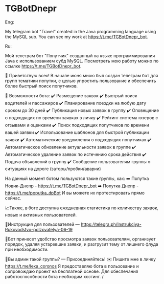 # TGBotDnepr

Eng:

My telegram bot "Travel" created in the Java programming language using the MySQL sub. You can see my work at https://t.me/TGBotDnepr_bot.

Ru:

Мой телеграм бот "Попутчик" созданный на языке программирования Java с использованием субд MySQL. Посмотреть мою работу можно по ссылке https://t.me/TGBotDnepr_bot.

👋 Приветствую всех!
В начале июня мною был создан телеграм бот для групп тематики попутки, с целью упростить пользование и обеспечить более быстрый поиск попутчиков.

📄 Возможности бота: 
✔️ Размещение заявок 
✔️ Быстрый поиск водителей и пассажиров 
✔️ Планирование поездки на любую дату сроком до 30 дней 
✔️ Публикация новых заявок в группу 
✔️ Оповещение о подходящих по времени заявках в личку 
✔️ Рейтинг система юзеров с отзывами и оценками 
✔️ Поиск подходящих попутчиков по времени вашей заявки 
✔️ Использование шаблонов для быстрой публикации заявки 
✔️ Автоматические уведомления о подходящих попутчиках 
✔️ Автоматическое обновление актуальности заявок в группе 
✔️ Автоматическое удаление заявок по истечению срока действия 
✔️ Подача объявлений в группу 
✔️ Сообщение пользователям группы о ситуациях на дороге (заторы/пробки/аварии)

На данный момент ботом пользуются такие группы, как:
➡️ Попутка Новик-Днепр - https://t.me/TGBotDnepr_bot
➡️ Попутка Днепр - https://t.me/poputka_dpBot
И вы можете их протестировать прямо сейчас.

📈Также, в боте доступна ежедневная статистика по количеству заявок, новых и активных пользователей.

📝Инструкция для пользователей — https://telegra.ph/Instrukciya-Rukovodstvo-polzovatelya-06-19

🔻Бот принесет удобство просмотра заявок пользователям, организует порядок, удаляя устаревшие заявки, и разгрузит тему от лишнего флуда при необходимости.

🔺Вы админ такой группы? — Присоединяйтесь!
✉️ Пишите мне в личку https://t.me/lexa_coronos
Я предоставляю бота в пользование и сопровождаю проект на бесплатной основе.
Для обеспечания работоспособности бота необходим хостинг.
/
